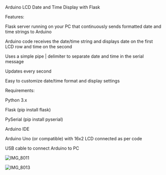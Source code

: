 Arduino LCD Date and Time Display with Flask

Features: 

  Flask server running on your PC that continuously sends formatted date and time strings to Arduino
  
  Arduino code receives the date/time string and displays date on the first LCD row and time on the second
  
  Uses a simple pipe | delimiter to separate date and time in the serial message
  
  Updates every second
  
  Easy to customize date/time format and display settings

Requirements:
  
  Python 3.x
  
  Flask (pip install flask)
  
  PySerial (pip install pyserial)
  
  Arduino IDE
  
  Arduino Uno (or compatible) with 16x2 LCD connected as per code
  
  USB cable to connect Arduino to PC

![IMG_8011](https://github.com/user-attachments/assets/ecc7ea2c-7409-408a-9f06-6b4bc5603de3)

![IMG_8013](https://github.com/user-attachments/assets/6f58bd8e-ff10-4b80-973d-b16d4c4b55f2)

